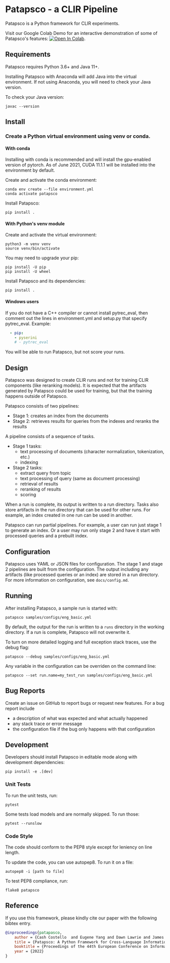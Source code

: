 # Patapsco - a CLIR Pipeline

Patapsco is a Python framework for CLIR experiments. 

Visit our Google Colab Demo for an interactive demonstration of some of Patapsco's features: [![Open In Colab](https://colab.research.google.com/assets/colab-badge.svg)](https://colab.research.google.com/github/hltcoe/patapsco/blob/master/samples/notebooks/demo-ecir.ipynb). 


## Requirements
Patapsco requires Python 3.6+ and Java 11+.

Installing Patapsco with Anaconda will add Java into the virtual environment.
If not using Anaconda, you will need to check your Java version.

To check your Java version:
```
javac --version
```

## Install

### Create a Python virtual environment using venv or conda.

#### With conda
Installing with conda is recommended and will install the gpu-enabled version of pytorch.
As of June 2021, CUDA 11.1.1 will be installed into the environment by default.

Create and activate the conda environment:
```
conda env create --file environment.yml
conda activate patapsco
```
Install Patapsco:
```
pip install .
```

#### With Python's venv module
Create and activate the virtual environment:
```
python3 -m venv venv
source venv/bin/activate
```
You may need to upgrade your pip:
```
pip install -U pip
pip install -U wheel
```
Install Patapsco and its dependencies:
```
pip install .
```

#### Windows users
If you do not have a C++ compiler or cannot install pytrec_eval,
then comment out the lines in environment.yml and setup.py that specify pytrec_eval.
Example:
```yaml
  - pip:
    - pyserini
    # - pytrec_eval
```
You will be able to run Patapsco, but not score your runs.

## Design
Patapsco was designed to create CLIR runs and not for training CLIR components (like reranking models).
It is expected that the artifacts generated by Patapsco could be used for training,
but that the training happens outside of Patapsco.

Patapsco consists of two pipelines:
  - Stage 1: creates an index from the documents
  - Stage 2: retrieves results for queries from the indexes and reranks the results

A pipeline consists of a sequence of tasks.
  - Stage 1 tasks: 
    - text processing of documents (character normalization, tokenization, etc.)
    - indexing
  - Stage 2 tasks: 
    - extract query from topic
    - text processing of query (same as document processing)
    - retrieval of results
    - reranking of results
    - scoring

When a run is complete, its output is written to a run directory.
Tasks also store artifacts in the run directory that can be used for other runs.
For example, an index created in one run can be used in another.

Patapsco can run partial pipelines.
For example, a user can run just stage 1 to generate an index.
Or a user may run only stage 2 and have it start with processed queries and a prebuilt index.

## Configuration
Patapsco uses YAML or JSON files for configuration.
The stage 1 and stage 2 pipelines are built from the configuration.
The output including any artifacts (like processed queries or an index) are stored in a run directory.
For more information on configuration, see `docs/config.md`.

## Running
After installing Patapsco, a sample run is started with:
```
patapsco samples/configs/eng_basic.yml
```

By default, the output for the run is written to a `runs` directory in the working directory.
If a run is complete, Patapsco will not overwrite it.

To turn on more detailed logging and full exception stack traces, use the debug flag:
```
patapsco --debug samples/configs/eng_basic.yml
```

Any variable in the configuration can be overriden on the command line:
```
patapsco --set run.name=my_test_run samples/configs/eng_basic.yml
```

## Bug Reports
Create an issue on GitHub to report bugs or request new features.
For a bug report include 
 * a description of what was expected and what actually happened
 * any stack trace or error message
 * the configuration file if the bug only happens with that configuration


## Development
Developers should install Patapsco in editable mode along with development dependencies:
```
pip install -e .[dev]
```

### Unit Tests
To run the unit tests, run:
```
pytest
```

Some tests load models and are normally skipped. To run those:
```
pytest --runslow
```

### Code Style
The code should conform to the PEP8 style except for leniency on line length.

To update the code, you can use autopep8.
To run it on a file:
```
autopep8 -i [path to file]
```

To test PEP8 compliance, run:
```
flake8 patapsco
```

## Reference

If you use this framework, please kindly cite our paper with the following bibtex entry. 

```bibtex
@inproceedings{patapasco,
	author = {Cash Costello  and Eugene Yang and Dawn Lawrie and James Mayfield},
	title = {Patapsco: A Python Framework for Cross-Language Information Retrieval Experiments},
	booktitle = {Proceedings of the 44th European Conference on Information Retrieval (ECIR)},
	year = {2022}
}
```
